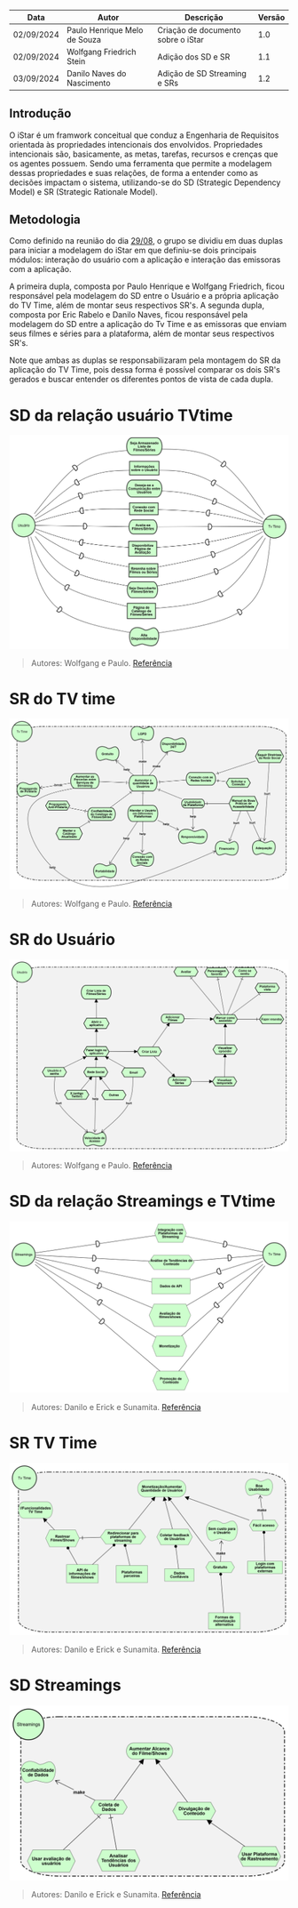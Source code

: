 | Data       | Autor         | Descrição                         | Versão  |
|------------|---------------|-----------------------------------|---------|
| 02/09/2024 |  Paulo Henrique Melo de Souza  | Criação de documento sobre o iStar | 1.0 |
| 02/09/2024 |  Wolfgang Friedrich Stein  | Adição dos SD e SR  | 1.1 |
| 03/09/2024 | Danilo Naves do Nascimento | Adição de SD Streaming e SRs | 1.2 |


## Introdução

O iStar é um framwork conceitual que conduz a Engenharia de Requisitos orientada às propriedades intencionais dos envolvidos. Propriedades intencionais são, basicamente, as metas, tarefas, recursos e crenças que os agentes possuem. Sendo uma ferramenta que permite a modelagem dessas propriedades e suas relações, de forma a entender como as decisões impactam o sistema, utilizando-se do SD (Strategic Dependency Model) e SR (Strategic Rationale Model). 

## Metodologia

Como definido na reunião do dia [29/08](../../Atas/reuniao_29_08.md), o grupo se dividiu em duas duplas para iniciar a modelagem do iStar em que definiu-se dois principais módulos: interação do usuário com a aplicação e interação das emissoras com a aplicação.

A primeira dupla, composta por Paulo Henrique e Wolfgang Friedrich, ficou responsável pela modelagem do SD entre o Usuário e a própria aplicação do TV Time, além de montar seus respectivos SR's. A segunda dupla, composta por Eric Rabelo e Danilo Naves, ficou responsável pela modelagem do SD entre a aplicação do Tv Time e as emissoras que enviam seus filmes e séries para a plataforma, além de montar seus respectivos SR's.

Note que ambas as duplas se responsabilizaram pela montagem do SR da aplicação do TV Time, pois dessa forma é possível comparar os dois SR's gerados e buscar entender os diferentes pontos de vista de cada dupla.

# SD da relação usuário TVtime

![SD do TVtime com o usuário](../../images/modelagem/iStar/SDUsuarioV1.png)

> Autores: Wolfgang e Paulo. [Referência](../../Atas/reuniao_29_08.md)


# SR do TV time

![SR do TVtime](../../images/modelagem/iStar/SRTvTimeV1.png)

> Autores: Wolfgang e Paulo. [Referência](../../Atas/reuniao_29_08.md)


# SR do Usuário

![SR do usuário](../../images/modelagem/iStar/SRUsuarioV1.png)

> Autores: Wolfgang e Paulo. [Referência](../../Atas/reuniao_29_08.md)

# SD da relação Streamings e TVtime

![SD do TVtime](../../images/modelagem/iStar/SDStreamigsv1.png)

> Autores: Danilo e Erick e Sunamita. [Referência](../../Atas/reuniao_29_08.md)

# SR TV Time

![SR do TVtime](../../images/modelagem/iStar/SRTvtimev1_s.png)

> Autores: Danilo e Erick e Sunamita. [Referência](../../Atas/reuniao_29_08.md)

# SD Streamings

![SR do TVtime](../../images/modelagem/iStar/SRstreamingv1.png)

> Autores: Danilo e Erick e Sunamita. [Referência](../../Atas/reuniao_29_08.md)







